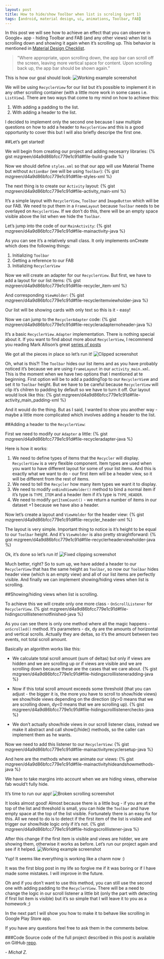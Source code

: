 ```yaml
---
layout: post
title: How to hide/show Toolbar when list is scroling (part 1)
tags: [android, material design, ui, animations, Toolbar, FAB]
---
```


In this post we will see how to achieve an effect that you can observe in Google+ app - hiding Toolbar and FAB (and any other views) when list is scrolling down and showing it again when it’s scrolling up. This behavior is mentioned in [Material Design Checklist].

> "Where appropriate, upon scrolling down, the app bar can scroll off the screen, leaving more vertical space for content. Upon scrolling back up, the app bar should be shown again.”

This is how our goal should look:
![Working example screenshot](/images/1/demo_gif.gif "Working example screenshot")


We will be using `RecyclerView` for our list but it’s possible to implement it in any other scrolling container (with a little more work in some cases i.e. `ListView`).
There are two ways that come to my mind on how to achieve this:

1. With adding a padding to the list. 
2. With adding a header to the list.

I decided to implement only the second one because I saw multiple questions on how to add a header to `RecyclerView` and this is a good opportunity to cover this but I will also briefly descripe the first one.

##Let’s get started!

We will begin from creating our project and adding necesarry libraries:
{% gist mzgreen/d4a9d86bfcc779e1c91d#file-build-gradle %}

Now we should define `styles.xml` so that our app will use Material Theme but without `ActionBar` (we will be using `Toolbar`):
{% gist mzgreen/d4a9d86bfcc779e1c91d#file-styles-xml %}

The next thing is to create our `Activity` layout:
{% gist mzgreen/d4a9d86bfcc779e1c91d#file-activity_main-xml %}

It’s a simple layout with `RecyclerView`, `Toolbar` and `ImageButton` which will be our FAB. We need to put them in a `FrameLayout` because `Toolbar` needs to be overlayed on `RecyclerView`. If we don’t do this, there will be an empty space visible above the list when we hide the `Toolbar`.

Let’s jump into the code of our `MainActivity`:
{% gist mzgreen/d4a9d86bfcc779e1c91d#file-mainactivity-java %}

As you can see it’s a relatively small class. It only implements onCreate which does the following things:

1. Initializing `Toolbar`
2. Getting a reference to our FAB
3. Initializing `RecyclerView`

Now we will create an adapter for our `RecyclerView`. But first, we have to add a layout for our list items:
{% gist mzgreen/d4a9d86bfcc779e1c91d#file-recycler_item-xml %}

And corresponding `ViewHolder`:
{% gist mzgreen/d4a9d86bfcc779e1c91d#file-recycleritemviewholder-java %}

Our list will be showing cards with only text so this is it - easy!

Now we can jump to the `RecyclerAdapter` code:
{% gist mzgreen/d4a9d86bfcc779e1c91d#file-recycleradapternoheader-java %}

It’s a basic `RecyclerView.Adapter` implementation. There is nothing special about it. If you want to find about more about `RecyclerView`, I recommend you reading Mark Allison’s great [series of posts] 

We got all the pieces in place so let’s run it!
![Clipped screenshot](/images/1/clipped.png "Clipped screenshot")

Oh, what is this?! The `Toolbar` hides our list items and as you have probably noticed it’s because we are using `FrameLayout` in our `activity_main.xml`. This is the moment when we have two options that I mentioned at te beginning.
First option will be to add a paddingTop to our `RecyclerVie`w and set it to `Toolbar` height. But we have to be careful because `RecyclerView` will clip it’s chilren to padding by default so we have to turn it off. Our layout would look like this:
{% gist mzgreen/d4a9d86bfcc779e1c91d#file-activity_main_padding-xml %}

And it would do the thing. But as I said, I wanted to show you another way - maybe a little more complicated which involves adding a header to the list.

##Adding a header to the `RecyclerView`:

First we need to modify our `Adapter` a little:
{% gist mzgreen/d4a9d86bfcc779e1c91d#file-recycleradapter-java %}

Here is how it works:

1. We need to define types of items that the `Recycler` will display. `RecyclerView` is a very flexible component. Item types are used when you want to have different layout for some of your list items. And this is exactly what we want to do - our first item will be a header view, so it will be different from the rest of items.
2. We need to tell the `Recycler` how many item types we want it to display.
3. We need to modify `onBindViewHolder()` method to bind a normal item if it’s type is `TYPE_ITEM` and a header item if it’s type is `TYPE_HEADER`.
4. We need to modify `getItemCount()` - we return a number of items in our dataset +1 because we have also a header.

Now let’s create a layout and `ViewHolder` for the header view:
{% gist mzgreen/d4a9d86bfcc779e1c91d#file-recycler_header-xml %}

The layout is very simple. Important thing to notice is it’s height to be equal to our `Toolbar` height. And it's `ViewHolder` is also pretty straightforward:
{% gist mzgreen/d4a9d86bfcc779e1c91d#file-recyclerheaderviewholder-java %}

Ok, it’s done so let’s run it!
![Fixed clipping screenshot](/images/1/clipping_fixed.png "Fixed clipping screenshot")

Much better, right?
So to sum up, we have added a header to our `RecyclerView` that has the same height as `Toolbar`, so now our `Toolbar` hides header view (which is an empty view) and all of our list items are perfectly visible.
And finally we can implement showing/hiding views when list is scrolling.

##Showing/hiding views when list is scrolling.

To achieve this we will create only one more class - `OnScrollListener` for `RecyclerView`.
{% gist mzgreen/d4a9d86bfcc779e1c91d#file-hidingscrolllistenernotfinished-java %}

As you can see there is only one method where all the magic happens - `onScrolled()` method.
It’s parameters - dx, dy are the amounts of horizontal and vertical scrolls. Actually they are deltas, so it’s the amount between two events, not total scroll amount.

Basically an algorithm works like this:

* We calculate total scroll amount (sum of deltas) but only if views are hidden and we are scrolling up or if views are visible and we are scrolling down because these are the cases that we care about.
{% gist mzgreen/d4a9d86bfcc779e1c91d#file-hidingscrolllisteneradding-java %}

* Now if this total scroll amount exceeds some threshold (that you can adjust - the bigger it is, the more you have to scroll to show/hide views) we show/hide views depending on the direction (dy>0 means that we are scrolling down, dy<0 means that we are scrolling up).
{% gist mzgreen/d4a9d86bfcc779e1c91d#file-hidingscrolllistenerchecks-java %}

* We don’t actually show/hide views in our scroll listener class, instead we make it abstract and call show()/hide() methods, so the caller can implement them as he wants.

Now we need to add this listener to our `RecyclerView`:
{% gist mzgreen/d4a9d86bfcc779e1c91d#file-mainactivityrecyclersetup-java %}

And here are the methods where we animate our views:
{% gist mzgreen/d4a9d86bfcc779e1c91d#file-mainactivityhideandshowmethods-java %}

We have to take margins into account when we are hiding views, otherwise fab would’t fully hide.

It’s time to run our app!
![Broken scrolling screenshot](/images/1/broken_gif.gif "Broken scrolling screenshot")

It looks almost good! Almost because there is a little bug - if you are at the top of the list and threshold is small, you can hide the `Toolbar` and have empty space at the top of the list visible. Fortunately there is an easy fix for this. All we need to do is to detect if the first item of the list is visible and trigger our show/hide logic only if it’s not.
{% gist mzgreen/d4a9d86bfcc779e1c91d#file-hidingscrolllistener-java %}

After this change if the first item is visible and views are hidder, we are showing them, otherwise it works as before. Let’s run our project again and see if it helped.
![Working example screenshot](/images/1/demo_gif.gif "Working example screenshot")

Yup! It seems like everything is working like a charm now :)

It was the first blog post in my life so forgive me if it was boring or if I have made some mistakes. I will improve in the future.

Oh and if you don’t want to use this method, you can still use the second one with adding padding to the `RecyclerView`. There will be a need to change the logic in our scroll listener a little bit (only the part with detecting if first list item is visible) but it’s so simple that I will leave it to you as a homework ;)

In the next part I will show you how to make it to behave like scrolling in Google Play Store app.

If you have any questions feel free to ask them in the comments below.

###Code
Source code of the full project described in this post is available on GitHub [repo].

 *- Michał Z.*

[Material Design Checklist]:http://android-developers.blogspot.com/2014/10/material-design-on-android-checklist.html
[series of posts]:https://blog.stylingandroid.com/material-part-4/
[repo]:https://github.com/mzgreen/HideOnScrollExample

